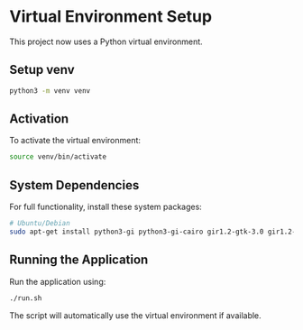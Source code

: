 # Virtual Environment Setup

This project now uses a Python virtual environment.

## Setup venv

```bash
python3 -m venv venv
```

## Activation

To activate the virtual environment:
```bash
source venv/bin/activate
```

## System Dependencies

For full functionality, install these system packages:
```bash
# Ubuntu/Debian
sudo apt-get install python3-gi python3-gi-cairo gir1.2-gtk-3.0 gir1.2-gtksource-3.0 gir1.2-webkit2-4.1

```

## Running the Application

Run the application using:
```bash
./run.sh
```

The script will automatically use the virtual environment if available.
